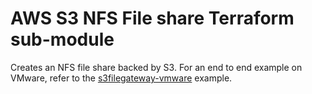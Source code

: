 # AWS S3 NFS File share Terraform sub-module

Creates an NFS file share backed by S3. For an end to end example on VMware, refer to the [s3filegateway-vmware](../../examples/s3filegateway-vmware/) example.